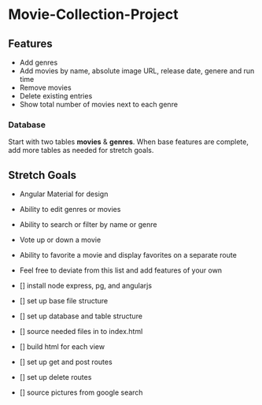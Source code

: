 # Movie-Collection-Project

## Features

- Add genres
- Add movies by name, absolute image URL, release date, genere and run time
- Remove movies
- Delete existing entries
- Show total number of movies next to each genre

### Database

Start with two tables **movies** & **genres**. When base features are complete, add more tables as needed for stretch goals.

## Stretch Goals

- Angular Material for design
- Ability to edit genres or movies
- Ability to search or filter by name or genre
- Vote up or down a movie
- Ability to favorite a movie and display favorites on a separate route
- Feel free to deviate from this list and add features of your own


- [] install node express, pg, and angularjs

- [] set up base file structure

- [] set up database and table structure

- [] source needed files in to index.html

- [] build html for each view

- [] set up get and post routes

- [] set up delete routes

- [] source pictures from google search